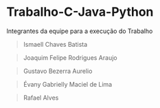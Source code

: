 ﻿# Trabalho-C-Java-Python

Integrantes da equipe para a execução do Trabalho

> Ismaell Chaves Batista

> Joaquim Felipe Rodrigues Araujo

> Gustavo Bezerra Aurelio

> Évany Gabrielly Maciel de Lima

> Rafael Alves 

